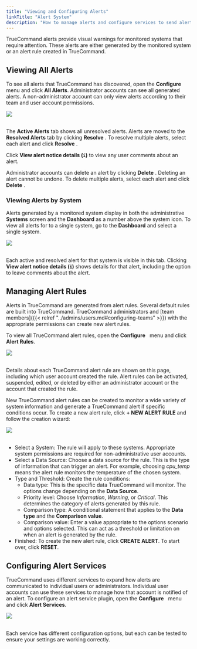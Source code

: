 ```yaml
---
title: "Viewing and Configuring Alerts"
linkTitle: "Alert System"
description: "How to manage alerts and configure services to send alerts beyond the TrueCommand interface."
---
```


TrueCommand alerts provide visual warnings for monitored systems that require attention.
These alerts are either generated by the monitored system or an alert rule created in TrueCommand.

## Viewing All Alerts

To see all alerts that TrueCommand has discovered, open the **Configure** <i class="fa fa-cog" aria-hidden="true" title="Settings"></i>&nbsp; menu and click **All Alerts**.
Administrator accounts can see all generated alerts.
A non-administrator account can only view alerts according to their team and user account permissions.

<img src="/images/tc-1.3-alert-notices.PNG">
<br><br>

The **Active Alerts** tab shows all unresolved alerts.
Alerts are moved to the **Resolved Alerts** tab by clicking **Resolve** <i class="fa fa-check" aria-hidden="true" title="check"></i>.
To resolve multiple alerts, select each alert and click **Resolve** <i class="fa fa-check" aria-hidden="true" title="check"></i>.

Click **View alert notice details (`i`)** to view any user comments about an alert.

Administrator accounts can delete an alert by clicking **Delete** <i class="fa fa-trash" aria-hidden="true" title="Delete"></i>.
Deleting an alert cannot be undone.
To delete multiple alerts, select each alert and click **Delete** <i class="fa fa-trash" aria-hidden="true" title="Delete"></i>.

### Viewing Alerts by System

Alerts generated by a monitored system display in both the administrative **Systems** screen and the **Dashboard** as a number above the system icon.
To view all alerts for to a single system, go to the **Dashboard** and select a single system.

<img src="/images/tc-1.3-alert-system.PNG">
<br><br>

Each active and resolved alert for that system is visible in this tab.
Clicking **View alert notice details (`i`)** shows details for that alert, including the option to leave comments about the alert.

## Managing Alert Rules

Alerts in TrueCommand are generated from alert rules.
Several default rules are built into TrueCommand.
TrueCommand administrators and [team members]({{< relref "../admins/users.md#configuring-teams" >}}) with the appropriate permissions can create new alert rules.

To view all TrueCommand alert rules, open the **Configure** <i class="fa fa-cog" aria-hidden="true" title="Settings"></i>&nbsp; menu and click **Alert Rules**.

<img src="/images/tc-1.3-alert-rules.PNG">
<br><br>

Details about each TrueCommand alert rule are shown on this page, including which user account created the rule.
Alert rules can be activated, suspended, edited, or deleted by either an administrator account or the account that created the rule.

New TrueCommand alert rules can be created to monitor a wide variety of system information and generate a TrueCommand alert if specific conditions occur.
To create a new alert rule, click **+ NEW ALERT RULE** and follow the creation wizard:

<img src="/images/tc-1.3-alert-rulew-new.PNG">
<br><br>

* Select a System: The rule will apply to these systems.
  Appropriate system permissions are required for non-administrative user accounts.
* Select a Data Source: Choose a data source for the rule.
  This is the type of information that can trigger an alert.
  For example, choosing *cpu_temp* means the alert rule monitors the temperature of the chosen system.
* Type and Threshold: Create the rule conditions:
  * Data type: This is the specific data TrueCommand will monitor.
    The options change depending on the **Data Source**.
  * Priority level: Choose *Information*, *Warning*, or *Critical*.
    This determines the category of alerts generated by this rule.
  * Comparison type: A conditional statement that applies to the **Data type** and the **Comparison value**.
  * Comparison value: Enter a value appropriate to the options scenario and options selected.
    This can act as a threshold or limitation on when an alert is generated by the rule.
* Finished: To create the new alert rule, click **CREATE ALERT**. To start over, click **RESET**.

## Configuring Alert Services

TrueCommand uses different services to expand how alerts are communicated to individual users or administrators.
Individual user accounts can use these services to manage how that account is notified of an alert.
To configure an alert service plugin, open the **Configure** <i class="fa fa-cog" aria-hidden="true" title="Settings"></i>&nbsp; menu and click **Alert Services**.

<img src="/images/tc-1.3-alert-services.PNG">
<br><br>

Each service has different configuration options, but each can be tested to ensure your settings are working correctly.
